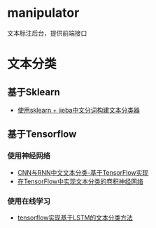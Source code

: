 # manipulator
文本标注后台，提供前端接口

# 文本分类
## 基于Sklearn
- [使用sklearn + jieba中文分词构建文本分类器](http://myg0u.com/%E6%95%B0%E6%8D%AE%E6%8C%96%E6%8E%98/2015/05/06/use-sklearn-jieba.html)

## 基于Tensorflow
### 使用神经网络
- [CNN与RNN中文文本分类-基于TensorFlow实现](https://gaussic.github.io/2017/08/30/text-classification-tensorflow/)
- [在TensorFlow中实现文本分类的卷积神经网络](http://www.tensorflownews.com/2017/08/21/implementing-a-cnn-for-text-classification-in-tensorflow/)

### 使用在线学习
- [tensorflow实现基于LSTM的文本分类方法](http://blog.csdn.net/u010223750/article/details/53334313)
